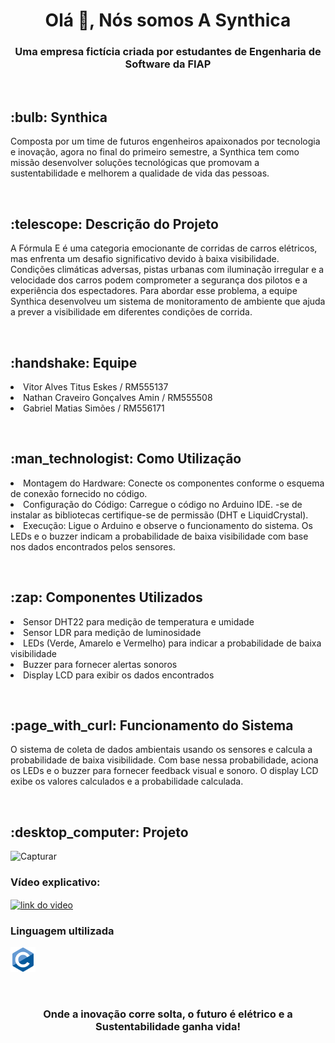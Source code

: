 <h1 align="center">Olá 👋, Nós somos A Synthica</h1>
<h3 align="center">Uma empresa fictícia criada por estudantes de Engenharia de Software da FIAP</h3><br>

<h2> :bulb: Synthica</h2> 
<p>Composta por um time de futuros engenheiros apaixonados por tecnologia e inovação, agora no final do primeiro semestre, a Synthica tem como missão desenvolver soluções tecnológicas que promovam a sustentabilidade e melhorem a qualidade de vida das pessoas.</p><br>

<h2> :telescope: Descrição do Projeto</h2> 
<p>A Fórmula E é uma categoria emocionante de corridas de carros elétricos, mas enfrenta um desafio significativo devido à baixa visibilidade. Condições climáticas adversas, pistas urbanas com iluminação irregular e a velocidade dos carros podem comprometer a segurança dos pilotos e a experiência dos espectadores. Para abordar esse problema, a equipe Synthica desenvolveu um sistema de monitoramento de ambiente que ajuda a prever a visibilidade em diferentes condições de corrida.</p><br>

<h2> :handshake: Equipe</h2> 
<p>
  <li>Vitor Alves Titus Eskes / RM555137 </li>
  <li> Nathan Craveiro Gonçalves Amin / RM555508 </li>
  <li> Gabriel Matias Simões / RM556171 </li>
</p><br>

<h2> :man_technologist: Como Utilização</h2> 
<p>
  <li>Montagem do Hardware: Conecte os componentes conforme o esquema de conexão fornecido no código.</li>
  <li>Configuração do Código: Carregue o código no Arduino IDE. -se de instalar as bibliotecas certifique-se de permissão (DHT e LiquidCrystal). </li>
  <li>Execução: Ligue o Arduino e observe o funcionamento do sistema. Os LEDs e o buzzer indicam a probabilidade de baixa visibilidade com base nos dados encontrados pelos sensores.</li>
</p><br>
  
<h2> :zap: Componentes Utilizados</h2>
<p>
  <li>Sensor DHT22 para medição de temperatura e umidade</li>
  <li>Sensor LDR para medição de luminosidade </li>
  <li>LEDs (Verde, Amarelo e Vermelho) para indicar a probabilidade de baixa visibilidade </li>
  <li>Buzzer para fornecer alertas sonoros </li>
  <li>Display LCD para exibir os dados encontrados </li>
</p><br>

<h2> :page_with_curl: Funcionamento do Sistema</h2>
<p>O sistema de coleta de dados ambientais usando os sensores e calcula a probabilidade de baixa visibilidade. Com base nessa probabilidade, aciona os LEDs e o buzzer para fornecer feedback visual e sonoro. O display LCD exibe os valores calculados e a probabilidade calculada.</p><br>

<h2> :desktop_computer: Projeto</h2>

![Capturar](https://github.com/VitorEskes/Sprite-edge/assets/72994409/3a770b1c-64e7-4f8d-8058-70f09d41f9ca)
<div align="center"
img src="https://github.com/VitorEskes/Sprite-edge/assets/72994409/3a770b1c-64e7-4f8d-8058-70f09d41f9ca" width="0px" /
/div>

<h3 align="left">Vídeo explicativo:</h3>
<p align="left">
<a target="_blanc" href="https://youtu.be/AyBM0FrU1Lc" target="blank"><img align="center" src="https://raw.githubusercontent.com/rahuldkjain/github-profile-readme-generator/master/src/images/icons/Social/youtube.svg" alt="link do video" height="30" width="40" /></a>
</p>

<h3 align="left">Linguagem ultilizada</h3>
<p align="left"><img src="https://raw.githubusercontent.com/devicons/devicon/master/icons/c/c-original.svg" alt="c" width="40" height="40"/></p><br>

<h3>Onde a inovação corre solta, o futuro é elétrico e a Sustentabilidade ganha vida!</h3>
